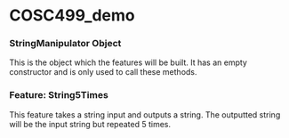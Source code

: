# COSC499_demo
### StringManipulator Object
This is the object which the features will be built. It has an empty constructor and is only used to call these methods.
### Feature: String5Times
This feature takes a string input and outputs a string. The outputted string will be the input string but repeated 5 times.
